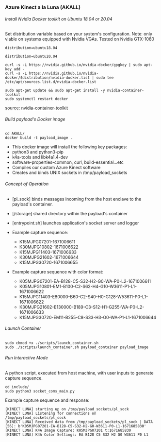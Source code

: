 ###  Azure Kinect a la Luna (AKALL)

###### Install Nvidia Docker toolkit on Ubuntu 18.04 or 20.04
Set distribution variable based on your system's configuration.
Note: only viable on systems equipped with Nvidia VGAs. Tested on Nvidia GTX-1080
```
distribution=ubuntu18.04
```
```
distribution=ubuntu20.04
```
```
curl -s -L https://nvidia.github.io/nvidia-docker/gpgkey | sudo apt-key add -
curl -s -L https://nvidia.github.io/nvidia-docker/$distribution/nvidia-docker.list | sudo tee /etc/apt/sources.list.d/nvidia-docker.list

sudo apt-get update && sudo apt-get install -y nvidia-container-toolkit
sudo systemctl restart docker
```
source: [nvidia-container-toolkit](https://github.com/NVIDIA/nvidia-docker/issues/1186)

###### Build payload's Docker image
```
cd AKALL/
docker build -t payload_image .
```
* This docker image will install the following key packages:
 * python3 and python3-pip
 * k4a-tools and libk4a1.4-dev
 * software-properties-common, curl, build-essential...etc
 * Compiles our custom Azure Kinect software
 * Creates and binds UNIX sockets in /tmp/payload_sockets

###### Concept of Operation
* [pl_sock] binds messages incoming from the host enclave to the payload's container.
* [/storage] shared directory within the payload's container  
* [entrypoint.sh] launches application's socket server and logger
* Example capture sequence:
  * K15MJPG07201-1671006611
  * K30MJPG10802-1671006622
  * K15MJPG11403-1671006633
  * K30MJPG21602-1671006644
  * K15MJPG30720-1671006655

* Example capture sequence with color format:
  * K05MJPG07201-EA-B128-C5-S32-H2-G0-WA-P0-L2-1671006611
  * K05MJPG10801-EM1-B100-C2-S62-H4-G10-W3611-P1-L1-1671006622
  * K15MJPG11403-E80000-B60-C2-S40-H0-G128-W53611-P0-L1-1671006622
  * K30MJPG21602-E130000-B189-C3-S12-H1-G255-WA-P0-L2-1671006633
  * K15MJPG30720-EM11-B255-C8-S33-H3-G0-WA-P1-L1-1671006644

###### Launch Container
```
sudo chmod +x ./scripts/launch_container.sh
sudo ./scripts/launch_container.sh payload_container payload_image
```
###### Run Interactive Mode
A python script, executed from host machine, with user inputs to generate capture sequence.
```
cd include/
sudo python3 socket_coms_main.py
```

Example capture sequence and response:
```
[KINECT LUNA] starting up on /tmp/payload_sockets/pl_sock
[KINECT LUNA] Listening for connections on /tmp/payload_sockets/pl_sock
[KINECT LUNA] Received data from /tmp/payload_sockets/pl_sock | DATA [56]: b'K05MJPG07201-EA-B128-C5-S32-H2-G0-W3611-P0-L1-1671685830'
[KINECT LUNA] K4A Image Capture: K05MJPG07201 t:1671685830
[KINECT LUNA] K4A Color Settings: EA B128 C5 S32 H2 G0 W3611 P0 L1
```
